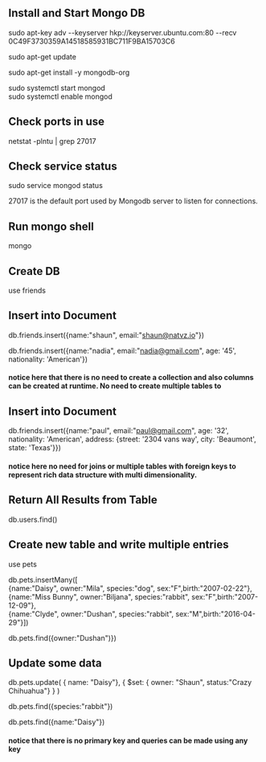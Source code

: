 ## Install and Start Mongo DB

  sudo apt-key adv --keyserver hkp://keyserver.ubuntu.com:80 --recv 0C49F3730359A14518585931BC711F9BA15703C6

  sudo apt-get update

  sudo apt-get install -y mongodb-org

  sudo systemctl start mongod  
  sudo systemctl enable mongod

## Check ports in use

  netstat -plntu | grep 27017

## Check service status
  sudo service mongod status

27017 is the default port used by Mongodb server to listen for connections. 

## Run mongo shell

  mongo
 
## Create DB

  use friends
  
## Insert into Document

  db.friends.insert({name:"shaun", email:"shaun@natvz.io"})
  
  db.friends.insert({name:"nadia", email:"nadia@gmail.com", age: '45', nationality: 'American'})
  
#### notice here that there is no need to create a collection and also columns can be created at runtime.  No need to create multiple tables to 
  
## Insert into Document

  db.friends.insert({name:"paul", email:"paul@gmail.com", age: '32', nationality: 'American', address: {street: '2304 vans way',   city: 'Beaumont', state: 'Texas'}})
  
#### notice here no need for joins or multiple tables with foreign keys to represent rich data structure with multi dimensionality.
  
## Return All Results from Table

  db.users.find()
  

## Create new table and write multiple entries

  use pets
  
  db.pets.insertMany([  
        {name:"Daisy", owner:"Mila", species:"dog", sex:"F",birth:"2007-02-22"},  
        {name:"Miss Bunny", owner:"Biljana", species:"rabbit", sex:"F",birth:"2007-12-09"},  
        {name:"Clyde", owner:"Dushan", species:"rabbit", sex:"M",birth:"2016-04-29"}])  
        
  db.pets.find({owner:"Dushan")})

## Update some data


  db.pets.update(
      { name: "Daisy"},
      {
          $set: { owner: "Shaun", status:"Crazy Chihuahua"}
      }
  )
  
  db.pets.find({species:"rabbit"})
  
  db.pets.find({name:"Daisy"})
  
 #### notice that there is no primary key and queries can be made using any key
 

